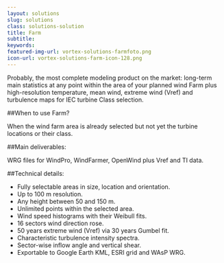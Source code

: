 ```yaml
---
layout: solutions
slug: solutions
class: solutions-solution
title: Farm
subtitle:
keywords: 
featured-img-url: vortex-solutions-farmfoto.png
icon-url: vortex-solutions-farm-icon-128.png
---
```


<p class="lead">Probably, the most complete modeling product on the market: long-term main statistics at any point within the area of your planned wind Farm plus high-resolution temperature, mean wind, extreme wind (Vref) and turbulence maps for IEC turbine Class selection.</p>

##When to use Farm?

When the wind farm area is already selected but not yet the turbine locations or their class.

##Main deliverables:

WRG files for WindPro, WindFarmer, OpenWind plus Vref and TI data.

##Technical details:

- Fully selectable areas in size, location and orientation.
- Up to 100 m resolution.
- Any height between 50 and 150 m.
- Unlimited points within the selected area.
- Wind speed histograms with their Weibull fits.
- 16 sectors wind direction rose.
- 50 years extreme wind (Vref) via 30 years Gumbel fit.
- Characteristic turbulence intensity spectra.
- Sector-wise inflow angle and vertical shear.
- Exportable to Google Earth KML, ESRI grid and WAsP WRG.